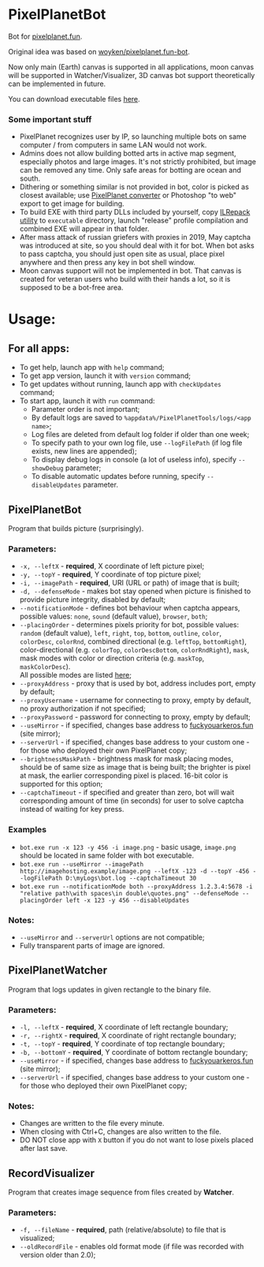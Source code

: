 # PixelPlanetBot
Bot for [pixelplanet.fun](https://pixelplanet.fun).

Original idea was based on [woyken/pixelplanet.fun-bot](https://github.com/Woyken/pixelplanet.fun-bot/).

Now only main (Earth) canvas is supported in all applications, moon canvas will be supported in Watcher/Visualizer, 3D canvas bot support theoretically can be implemented in future.

You can download executable files [here](https://github.com/Topinambur223606/PixelPlanetTools/releases/latest).

### Some important stuff
- PixelPlanet recognizes user by IP, so launching multiple bots on same computer \/ from computers in same LAN would not work.
- Admins does not allow building botted arts in active map segment, especially photos and large images. It's not strictly prohibited, but image can be removed any time. Only safe areas for botting are ocean and south.
- Dithering or something similar is not provided in bot, color is picked as closest available; use [PixelPlanet converter](https://pixelplanet.fun/convert) or Photoshop "to web" export to get image for building.
- To build EXE with third party DLLs included by yourself, copy [ILRepack utility](https://www.nuget.org/packages/ILRepack/) to `executable` directory, launch "release" profile compilation and combined EXE will appear in that folder.
- After mass attack of russian griefers with proxies in 2019, May captcha was introduced at site, so you should deal with it for bot. When bot asks to pass captcha, you should just open site as usual, place pixel anywhere and then press any key in bot shell window.
- Moon canvas support will not be implemented in bot. That canvas is created for veteran users who build with their hands a lot, so it is supposed to be a bot-free area.

# Usage:
## For all apps:
- To get help, launch app with `help` command;
- To get app version, launch it with `version` command;
- To get updates without running, launch app with `checkUpdates` command;
- To start app, launch it with `run` command:
    - Parameter order is not important;
    - By default logs are saved to `%appdata%/PixelPlanetTools/logs/<app name>`;
    - Log files are deleted from default log folder if older than one week;
    - To specify path to your own log file, use `--logFilePath` (if log file exists, new lines are appended);
    - To display debug logs in console (a lot of useless info), specify `--showDebug` parameter;
    - To disable automatic updates before running, specify `--disableUpdates` parameter.

## PixelPlanetBot
Program that builds picture (surprisingly).

### Parameters:
- `-x, --leftX` - **required**, X coordinate of left picture pixel;
- `-y, --topY` - **required**, Y coordinate of top picture pixel;
- `-i, --imagePath` - **required**, URI (URL or path) of image that is built;
- `-d, --defenseMode` - makes bot stay opened when picture is finished to provide picture integrity, disabled by default;
- `--notificationMode` - defines bot behaviour when captcha appears, possible values: `none`, `sound` (default value), `browser`, `both`;
- `--placingOrder` - determines pixels priority for bot, possible values: `random` (default value), `left`, `right`, `top`, `bottom`, `outline`, `color`, `colorDesc`, `colorRnd`, combined directional (e.g. `leftTop`, `bottomRight`), color-directional (e.g. `colorTop`, `colorDescBottom`, `colorRndRight`), `mask`, mask modes with color or direction criteria (e.g. `maskTop`, `maskColorDesc`).  
All possible modes are listed [here](./ModeList.md);
- `--proxyAddress` - proxy that is used by bot, address includes port, empty by default;
- `--proxyUsername` - username for connecting to proxy, empty by default, no proxy authorization if not specified;
- `--proxyPassword` - password for connecting to proxy, empty by default;
- `--useMirror` - if specified, changes base address to [fuckyouarkeros.fun](https://fuckyouarkeros.fun) (site mirror);
- `--serverUrl` - if specified, changes base address to your custom one - for those who deployed their own PixelPlanet copy;
- `--brightnessMaskPath` - brightness mask for mask placing modes, should be of same size as image that is being built; the brighter is pixel at mask, the earlier corresponding pixel is placed. 16-bit color is supported for this option;
- `--captchaTimeout` - if specified and greater than zero, bot will wait corresponding amount of time (in seconds) for user to solve captcha instead of waiting for key press.

### Examples
- `bot.exe run -x 123 -y 456 -i image.png` - basic usage, `image.png` should be located in same folder with bot executable.
- `bot.exe run --useMirror --imagePath http://imagehosting.example/image.png --leftX -123 -d --topY -456 --logFilePath D:\myLogs\bot.log --captchaTimeout 30`
- `bot.exe run --notificationMode both --proxyAddress 1.2.3.4:5678 -i "relative path\with spaces\in double\quotes.png" --defenseMode --placingOrder left -x 123 -y 456 --disableUpdates`

### Notes:
- `--useMirror` and `--serverUrl` options are not compatible;
- Fully transparent parts of image are ignored.

## PixelPlanetWatcher
Program that logs updates in given rectangle to the binary file.

### Parameters:
- `-l, --leftX` - **required**, X coordinate of left rectangle boundary;
- `-r, --rightX` - **required**, X coordinate of right rectangle boundary;
- `-t, --topY` - **required**, Y coordinate of top rectangle boundary;
- `-b, --bottomY` - **required**, Y coordinate of bottom rectangle boundary;
- `--useMirror` - if specified, changes base address to [fuckyouarkeros.fun](https://fuckyouarkeros.fun) (site mirror);
- `--serverUrl` - if specified, changes base address to your custom one - for those who deployed their own PixelPlanet copy;

### Notes:
- Changes are written to the file every minute.
- When closing with Ctrl+C, changes are also written to the file.
- DO NOT close app with `X` button if you do not want to lose pixels placed after last save.

## RecordVisualizer
Program that creates image sequence from files created by **Watcher**.

### Parameters:
- `-f, --fileName` - **required**, path (relative/absolute) to file that is visualized;
- `--oldRecordFile` - enables old format mode (if file was recorded with version older than 2.0);
